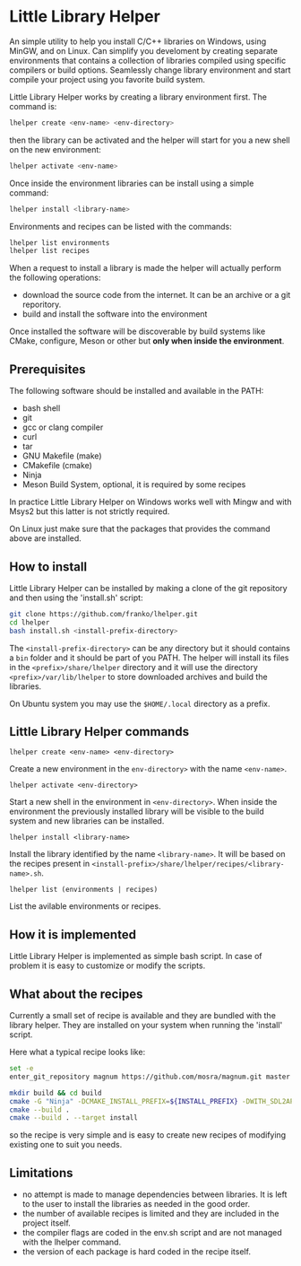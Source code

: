 # Little Library Helper

An simple utility to help you install C/C++ libraries on Windows, using MinGW, and on Linux. Can simplify you develoment by creating separate environments that contains a collection of libraries compiled using specific compilers or build options. Seamlessly change library environment and start compile your project using you favorite build system.

Little Library Helper works by creating a library environment first. The command is:

```sh
lhelper create <env-name> <env-directory>
```

then the library can be activated and the helper will start for you a new shell on the new environment:

```sh
lhelper activate <env-name>
```

Once inside the environment libraries can be install using a simple command:

```sh
lhelper install <library-name>
```

Environments and recipes can be listed with the commands:

```sh
lhelper list environments
lhelper list recipes
```

When a request to install a library is made the helper will actually perform the following operations:

- download the source code from the internet. It can be an archive or a git reporitory.
- build and install the software into the environment

Once installed the software will be discoverable by build systems like CMake, configure, Meson or other but **only when inside the environment**.

## Prerequisites

The following software should be installed and available in the PATH:

- bash shell
- git
- gcc or clang compiler
- curl
- tar
- GNU Makefile (make)
- CMakefile (cmake)
- Ninja
- Meson Build System, optional, it is required by some recipes

In practice Little Library Helper on Windows works well with Mingw and with Msys2 but this latter is not strictly required.

On Linux just make sure that the packages that provides the command above are installed.

## How to install

Little Library Helper can be installed by making a clone of the git repository and then using the 'install.sh' script:

```sh
git clone https://github.com/franko/lhelper.git
cd lhelper
bash install.sh <install-prefix-directory>
```

The `<install-prefix-directory>` can be any directory but it should contains a `bin` folder and it should be part of you PATH. The helper will install its files in the `<prefix>/share/lhelper` directory and it will use the directory `<prefix>/var/lib/lhelper` to store downloaded archives and build the libraries.

On Ubuntu system you may use the `$HOME/.local` directory as a prefix.

## Little Library Helper commands

`lhelper create <env-name> <env-directory>`

Create a new environment in the `env-directory>` with the name `<env-name>`.

`lhelper activate <env-directory>`

Start a new shell in the environment in `<env-directory>`. When inside the environment the previously installed library will be visible to the build system and new libraries can be installed.

`lhelper install <library-name>`

Install the library identified by the name `<library-name>`. It will be based on the recipes present in `<install-prefix>/share/lhelper/recipes/<library-name>.sh`.

`lhelper list (environments | recipes)`

List the avilable environments or recipes.

## How it is implemented

Little Library Helper is implemented as simple bash script. In case of problem it is easy to customize or modify the scripts.

## What about the recipes

Currently a small set of recipe is available and they are bundled with the library helper. They are installed on your system when running the 'install' script.

Here what a typical recipe looks like:

```sh
set -e
enter_git_repository magnum https://github.com/mosra/magnum.git master

mkdir build && cd build
cmake -G "Ninja" -DCMAKE_INSTALL_PREFIX=${INSTALL_PREFIX} -DWITH_SDL2APPLICATION=ON ..
cmake --build .
cmake --build . --target install
```

so the recipe is very simple and is easy to create new recipes of modifying existing one to suit you needs.

## Limitations

- no attempt is made to manage dependencies between libraries. It is left to the user to install the libraries as needed in the good order.
- the number of available recipes is limited and they are included in the project itself.
- the compiler flags are coded in the env.sh script and are not managed with the lhelper command.
- the version of each package is hard coded in the recipe itself.
